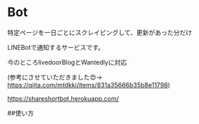 # Bot

特定ページを一日ごとにスクレイピングして、更新があった分だけ

LINEBotで通知するサービスです。

今のところlivedoorBlogとWantedlyに対応

(参考にさせていただきました😍→　https://qiita.com/mtdkki/items/831a35666b35b8e11798)


https://shareshortbot.herokuapp.com/ 


##使い方

